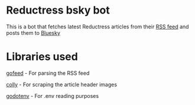 # Reductress bsky bot
This is a bot that fetches latest Reductress articles from their [RSS feed](http://reductress.com/feed) and posts them to [Bluesky](https://bsky.app/)

# Libraries used
[gofeed](https://github.com/mmcdole/gofeed) - For parsing the RSS feed

[colly](https://github.com/gocolly/colly) - For scraping the article header images

[godotenv](https://github.com/joho/godotenv) - For .env reading purposes
